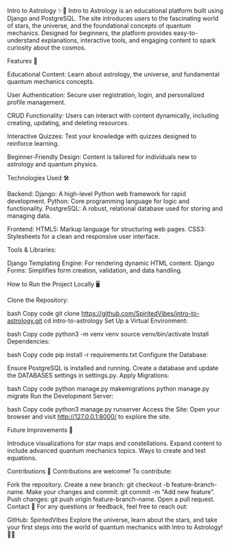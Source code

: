 Intro to Astrology ✨🌌
Intro to Astrology is an educational platform built using Django and PostgreSQL. The site introduces users to the fascinating world of stars, the universe, and the foundational concepts of quantum mechanics. Designed for beginners, the platform provides easy-to-understand explanations, interactive tools, and engaging content to spark curiosity about the cosmos.

Features 🚀

Educational Content: Learn about astrology, the universe, and fundamental quantum mechanics concepts.

User Authentication: Secure user registration, login, and personalized profile management.

CRUD Functionality: Users can interact with content dynamically, including creating, updating, and deleting resources.

Interactive Quizzes: Test your knowledge with quizzes designed to reinforce learning.

Beginner-Friendly Design: Content is tailored for individuals new to astrology and quantum physics.


Technologies Used 🛠

Backend:
Django: A high-level Python web framework for rapid development.
Python: Core programming language for logic and functionality.
PostgreSQL: A robust, relational database used for storing and managing data.

Frontend:
HTML5: Markup language for structuring web pages.
CSS3: Stylesheets for a clean and responsive user interface.



Tools & Libraries:

Django Templating Engine: For rendering dynamic HTML content.
Django Forms: Simplifies form creation, validation, and data handling.



How to Run the Project Locally 🖥️

Clone the Repository:

bash
Copy code
git clone https://github.com/SpiritedVibes/intro-to-astrology.git
cd intro-to-astrology
Set Up a Virtual Environment:

bash
Copy code
python3 -m venv venv
source venv/bin/activate
Install Dependencies:

bash
Copy code
pip install -r requirements.txt
Configure the Database:

Ensure PostgreSQL is installed and running.
Create a database and update the DATABASES settings in settings.py.
Apply Migrations:

bash
Copy code
python manage.py makemigrations
python manage.py migrate
Run the Development Server:

bash
Copy code
python3 manage.py runserver
Access the Site:
Open your browser and visit http://127.0.0.1:8000/ to explore the site.

Future Improvements 🌟

Introduce visualizations for star maps and constellations.
Expand content to include advanced quantum mechanics topics.
Ways to create and test equations.


Contributions 🤝
Contributions are welcome! To contribute:

Fork the repository.
Create a new branch: git checkout -b feature-branch-name.
Make your changes and commit: git commit -m "Add new feature".
Push changes: git push origin feature-branch-name.
Open a pull request.
Contact 📧
For any questions or feedback, feel free to reach out:

GitHub: SpiritedVibes
Explore the universe, learn about the stars, and take your first steps into the world of quantum mechanics with Intro to Astrology! 🌌✨

